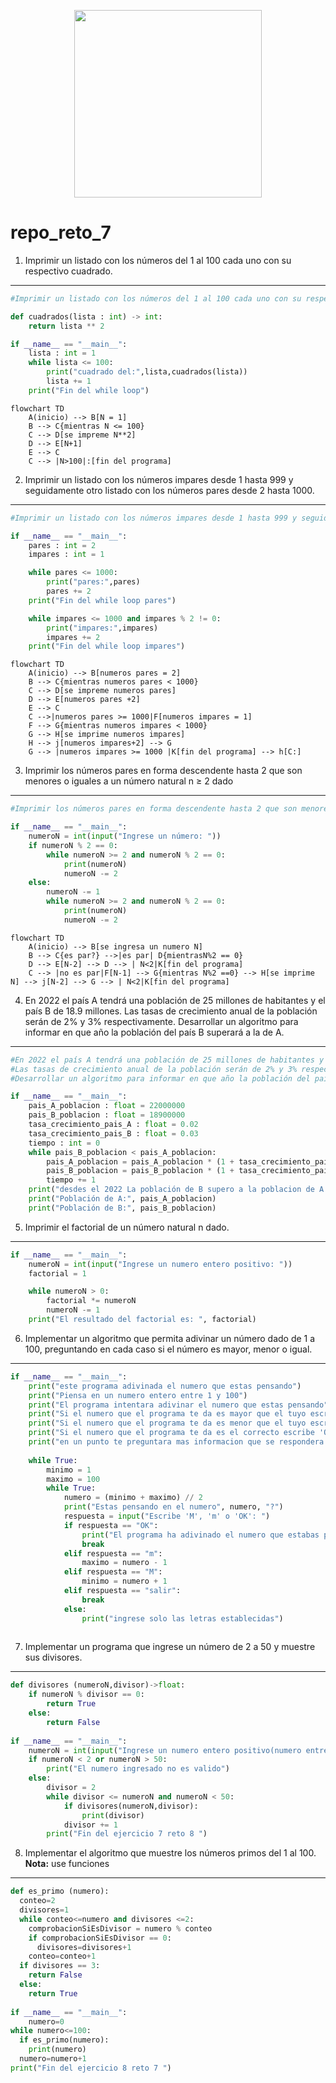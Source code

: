 <div align='center'>
<figure> <img src="https://i.postimg.cc/ZYLWq9xH/error-418.png" alt="" width="300" height="auto"/></br>
<figcaption><b></b></figcaption></figure>
</div>

# repo_reto_7

1. Imprimir un listado con los números del 1 al 100 cada uno con su respectivo cuadrado.
________________________________
```python
#Imprimir un listado con los números del 1 al 100 cada uno con su respectivo cuadrado

def cuadrados(lista : int) -> int:
    return lista ** 2

if __name__ == "__main__":
    lista : int = 1
    while lista <= 100:
        print("cuadrado del:",lista,cuadrados(lista))
        lista += 1
    print("Fin del while loop")
```
```mermaid
flowchart TD
    A(inicio) --> B[N = 1]
    B --> C{mientras N <= 100}
    C --> D[se impreme N**2]    
    D --> E[N+1] 
    E --> C
    C --> |N>100|:[fin del programa]
```
2.  Imprimir un listado con los números impares desde 1 hasta 999 y seguidamente otro listado con los números pares desde 2 hasta 1000.
________________________________
```python
#Imprimir un listado con los números impares desde 1 hasta 999 y seguidamente otro listado con los números pares desde 2 hasta 1000

if __name__ == "__main__":
    pares : int = 2
    impares : int = 1

    while pares <= 1000:
        print("pares:",pares)
        pares += 2
    print("Fin del while loop pares")

    while impares <= 1000 and impares % 2 != 0:
        print("impares:",impares)
        impares += 2
    print("Fin del while loop impares")
```
```mermaid
flowchart TD
    A(inicio) --> B[numeros pares = 2]
    B --> C{mientras numeros pares < 1000}
    C --> D[se impreme numeros pares]    
    D --> E[numeros pares +2] 
    E --> C
    C -->|numeros pares >= 1000|F[numeros impares = 1]
    F --> G{mientras numeros impares < 1000}
    G --> H[se imprime numeros impares]
    H --> j[numeros impares+2] --> G
    G --> |numeros impares >= 1000 |K[fin del programa] --> h[C:]
```
3.  Imprimir los números pares en forma descendente hasta 2 que son menores o iguales a un número natural n ≥ 2 dado
________________________________
```python
#Imprimir los números pares en forma descendente hasta 2 que son menores o iguales a un número natural n ≥ 2 dado

if __name__ == "__main__":    
    numeroN = int(input("Ingrese un número: "))
    if numeroN % 2 == 0:
        while numeroN >= 2 and numeroN % 2 == 0:
            print(numeroN)
            numeroN -= 2
    else:
        numeroN -= 1
        while numeroN >= 2 and numeroN % 2 == 0:
            print(numeroN)
            numeroN -= 2

```

```mermaid
flowchart TD
    A(inicio) --> B[se ingresa un numero N]
    B --> C{es par?} -->|es par| D{mientrasN%2 == 0} 
    D --> E[N-2] --> D --> | N<2|K[fin del programa]
    C --> |no es par|F[N-1] --> G{mientras N%2 ==0} --> H[se imprime N] --> j[N-2] --> G --> | N<2|K[fin del programa]
```
4. En 2022 el país A tendrá una población de 25 millones de habitantes y el país B de 18.9 millones. Las tasas de crecimiento anual de la población serán de 2% y 3% respectivamente. Desarrollar un algoritmo para informar en que año la población del país B superará a
la de A.
________________________________
```python
#En 2022 el país A tendrá una población de 25 millones de habitantes y el país B de 18.9 millones. 
#Las tasas de crecimiento anual de la población serán de 2% y 3% respectivamente. 
#Desarrollar un algoritmo para informar en que año la población del país B superará a la de A.

if __name__ == "__main__":
    pais_A_poblacion : float = 22000000
    pais_B_poblacion : float = 18900000
    tasa_crecimiento_pais_A : float = 0.02
    tasa_crecimiento_pais_B : float = 0.03
    tiempo : int = 0
    while pais_B_poblacion < pais_A_poblacion:
        pais_A_poblacion = pais_A_poblacion * (1 + tasa_crecimiento_pais_A) ** tiempo
        pais_B_poblacion = pais_B_poblacion * (1 + tasa_crecimiento_pais_B) ** tiempo
        tiempo += 1
    print("desdes el 2022 La población de B supero a la poblacion de A en", tiempo, "años")
    print("Población de A:", pais_A_poblacion)
    print("Población de B:", pais_B_poblacion)
```
5. Imprimir el factorial de un número natural n dado.
________________________________
```python
if __name__ == "__main__":
    numeroN = int(input("Ingrese un numero entero positivo: "))
    factorial = 1

    while numeroN > 0:
        factorial *= numeroN
        numeroN -= 1
    print("El resultado del factorial es: ", factorial)
```
6. Implementar un algoritmo que permita adivinar un número dado de 1 a 100, preguntando en cada caso si el número es mayor, menor o igual.
________________________________
```python
if __name__ == "__main__":
    print("este programa adivinada el numero que estas pensando")
    print("Piensa en un numero entero entre 1 y 100")
    print("El programa intentara adivinar el numero que estas pensando")
    print("Si el numero que el programa te da es mayor que el tuyo escribe 'M'")
    print("Si el numero que el programa te da es menor que el tuyo escribe 'm'")
    print("Si el numero que el programa te da es el correcto escribe 'OK'")
    print("en un punto te preguntara mas informacion que se respondera de manera diferente")
    
    while True:
        minimo = 1
        maximo = 100
        while True:
            numero = (minimo + maximo) // 2
            print("Estas pensando en el numero", numero, "?")
            respuesta = input("Escribe 'M', 'm' o 'OK': ")
            if respuesta == "OK":
                print("El programa ha adivinado el numero que estabas pensando")
                break
            elif respuesta == "m":
                maximo = numero - 1
            elif respuesta == "M":
                minimo = numero + 1
            elif respuesta == "salir":
                break
            else:
                print("ingrese solo las letras establecidas")
        
```
7. Implementar un programa que ingrese un número de 2 a 50 y muestre sus divisores.
________________________________
```python
def divisores (numeroN,divisor)->float:
    if numeroN % divisor == 0:
        return True 
    else:
        return False
    
if __name__ == "__main__":
    numeroN = int(input("Ingrese un numero entero positivo(numero entre 2 y 50): "))
    if numeroN < 2 or numeroN > 50:
        print("El numero ingresado no es valido")
    else:
        divisor = 2
        while divisor <= numeroN and numeroN < 50:
            if divisores(numeroN,divisor):
                print(divisor)
            divisor += 1 
        print("Fin del ejercicio 7 reto 8 ")
```
8. Implementar el algoritmo que muestre los números primos del 1 al 100. **Nota:** use funciones
________________________________
```python
def es_primo (numero):
  conteo=2
  divisores=1
  while conteo<=numero and divisores <=2:
    comprobacionSiEsDivisor = numero % conteo
    if comprobacionSiEsDivisor == 0:
      divisores=divisores+1
    conteo=conteo+1
  if divisores == 3:
    return False
  else: 
    return True
  
if __name__ == "__main__":
    numero=0
while numero<=100:
  if es_primo(numero):
    print(numero)
  numero=numero+1
print("Fin del ejercicio 8 reto 7 ")
```
